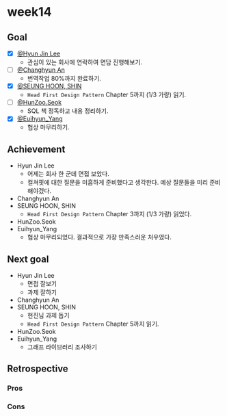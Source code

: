 # week14

## Goal

- [x] [@Hyun Jin Lee](https://github.com/HyunTruth)
  - 관심이 있는 회사에 연락하여 면담 진행해보기.
- [ ] [@Changhyun An](https://github.com/achooan)
  - 번역작업 80%까지 완료하기.
- [x] [@SEUNG HOON, SHIN](https://github.com/newinh)
  - `Head First Design Pattern` Chapter 5까지 (1/3 가량) 읽기.
- [ ] [@HunZoo.Seok](https://github.com/zooozoo)
  - SQL 책 정독하고 내용 정리하기.
- [x] [@Euihyun_Yang](https://github.com/noahluftyang)
  - 협상 마무리하기.

## Achievement

- Hyun Jin Lee
  - 어제는 회사 한 군데 면접 보았다.
  - 컬쳐핏에 대한 질문을 미흡하게 준비했다고 생각한다. 예상 질문들을 미리 준비해야겠다.
- Changhyun An
- SEUNG HOON, SHIN
  - `Head First Design Pattern` Chapter 3까지 (1/3 가량) 읽었다.
- HunZoo.Seok
- Euihyun_Yang
  - 협상 마무리되었다. 결과적으로 가장 만족스러운 처우였다.

## Next goal

- Hyun Jin Lee
  - 면접 잘보기
  - 과제 잘하기
- Changhyun An
- SEUNG HOON, SHIN
  - 현진님 과제 돕기
  - `Head First Design Pattern` Chapter 5까지 읽기.
- HunZoo.Seok
- Euihyun_Yang
  - 그래프 라이브러리 조사하기

## Retrospective

### Pros

### Cons
